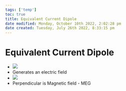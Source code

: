 ```yaml
---
tags: ['temp']
toc: true
title: Equivalent Current Dipole
date modified: Monday, October 10th 2022, 2:02:28 pm
date created: Tuesday, July 26th 2022, 8:33:15 pm
---
```


# Equivalent Current Dipole
- ![](Pasted%20image%2020220502144906.webp)
- Generates an electric field
- ![](Pasted%20image%2020220502144943.webp)
- Perpendicular is Magnetic field - MEG



